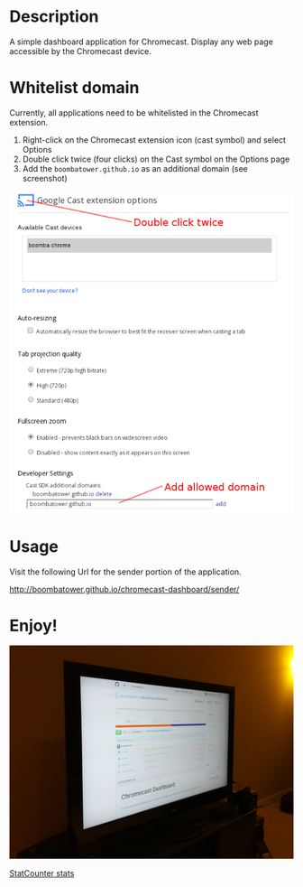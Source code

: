 # Description #

A simple dashboard application for Chromecast. Display any web page accessible
by the Chromecast device.

# Whitelist domain #

Currently, all applications need to be whitelisted in the Chromecast extension.

1. Right-click on the Chromecast extension icon (cast symbol) and select Options
1. Double click twice (four clicks) on the Cast symbol on the Options page
1. Add the `boombatower.github.io` as an additional domain (see screenshot)

![Add domain to Chromecast extension](add-domain.png)

# Usage #

Visit the following Url for the sender portion of the application.

http://boombatower.github.io/chromecast-dashboard/sender/

# Enjoy! #

![Photo of dashboard running on Chromecast](tv.jpeg)

[StatCounter stats](http://statcounter.com/p9400224/summary/?guest=1)
